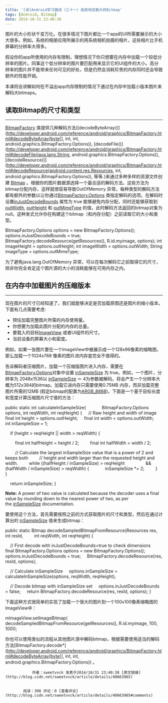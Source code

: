 ```yaml
---
title: '[译]Android学习路线（三十一）高效地加载大的Bitmap'
tags: [Android, Bitmap]
date: 2014-10-31 23:40:38
---
```


图片的大小形状千变万化。在很多情况下图片都比一个app的UI所需要展示的大小大很多。例如，系统的相册应用所展示的用系统相机拍摄的相片，这些相片比手机屏幕的分辨率大得多。

假设你的app所使用的内存有限制，理想情况下你只想要在内存中加载一个较低分辨率的图片。同事这个低分辨率的图片要匹配用来显示它的UI组件的大小。高分辨率的图片并不能带来任何可见的好处，但是仍然会消耗珍贵的内存同时还会导致额外的性能开销。

本课将会讲解如何在不溢出app内存限制的情况下通过在内存中加载小版本图片来解码大bitmaps。
<!--more-->
## 读取Bitmap的尺寸和类型

* * *

[BitmapFactory](http://developer.android.com/reference/android/graphics/BitmapFactory.html)&nbsp;类提供几种解码方法([decodeByteArray()](http://developer.android.com/reference/android/graphics/BitmapFactory.html#decodeByteArray(byte[], int, int, android.graphics.BitmapFactory.Options)),&nbsp;[decodeFile()](http://developer.android.com/reference/android/graphics/BitmapFactory.html#decodeFile(java.lang.String, android.graphics.BitmapFactory.Options)),[decodeResource()](http://developer.android.com/reference/android/graphics/BitmapFactory.html#decodeResource(android.content.res.Resources, int, android.graphics.BitmapFactory.Options)),
 等等.)来通过多种多样的资源文件创建&nbsp;[Bitmap](http://developer.android.com/reference/android/graphics/Bitmap.html)&nbsp;。根据你的图片数据源选择一个最合适的解码方法。这些方法为bitmap分配内存，这样就很容易导致OutOfMemory&nbsp;异常。每种类型的解码方法都有额外的参数以让你通过[BitmapFactory.Options](http://developer.android.com/reference/android/graphics/BitmapFactory.Options.html)&nbsp;类指定解码的选项。在解码时设置[inJustDecodeBounds](http://developer.android.com/reference/android/graphics/BitmapFactory.Options.html#inJustDecodeBounds)&nbsp;属性为&nbsp;true&nbsp;能够避免内存分配，同时还能够获取到[outWidth](http://developer.android.com/reference/android/graphics/BitmapFactory.Options.html#outWidth),&nbsp;[outHeight](http://developer.android.com/reference/android/graphics/BitmapFactory.Options.html#outHeight)&nbsp;和&nbsp;[outMimeType](http://developer.android.com/reference/android/graphics/BitmapFactory.Options.html#outMimeType)&nbsp;的&#20540;，此时解码方法返回的bitmap对象为null。这种发式允许你在构建这个bitmap（和内存分配）之前读取它的大小和类型。

BitmapFactory.Options options = new BitmapFactory.Options();
options.inJustDecodeBounds = true;
BitmapFactory.decodeResource(getResources(), R.id.myimage, options);
int imageHeight = options.outHeight;
int imageWidth = options.outWidth;
String imageType = options.outMimeType;

为了避免java.lang.OutOfMemory&nbsp;异常，可以在每次解码它之前取得它的尺寸，除非你完全肯定这个图片源的大小的消耗能够在可用内存之内。

## 在内存中加载图片的压缩版本

* * *

现在图片的尺寸已经知道了，我们就能够决定是否加载原图还是图片的缩小版本。下面有几点需要考虑:

*   预估加载完整图片所需的内存使用量。
*   你想要为加载此图片分配的内存的总量。
*   要载入的目标[ImageView](http://developer.android.com/reference/android/widget/ImageView.html)&nbsp;或者UI组件的尺寸。
*   当前设备的屏幕大小和密度。

例如，如果一张图片要在一个ImageView中被展示成一个128x96像素的缩略图，那么加载一个1024x768 像素的图片进内存是完全不&#20540;得的。

告诉解码者压缩图片，加载一个压缩版图片进入内存，需要在[BitmapFactory.Options](http://developer.android.com/reference/android/graphics/BitmapFactory.Options.html)对象中设置&nbsp;[inSampleSize](http://developer.android.com/reference/android/graphics/BitmapFactory.Options.html#inSampleSize)&nbsp;为&nbsp;true。例如，一个图片，分辨率为&nbsp;2048x1536以&nbsp;[inSampleSize](http://developer.android.com/reference/android/graphics/BitmapFactory.Options.html#inSampleSize)&nbsp;＝
 4为参数被解码，将会产生一个分辨率大概为512x384的bitmap。加载它进内存只需要使用0.75MB 内存，而非加载完整图片所需的12MB (假定bitmap的配置为[ARGB_8888](http://developer.android.com/reference/android/graphics/Bitmap.Config.html))。下面是一个基于目标长度和宽度计算压缩图片尺寸&#20540;的方法：

public static int calculateInSampleSize(
&nbsp; &nbsp; &nbsp; &nbsp; &nbsp; &nbsp; BitmapFactory.Options options, int reqWidth, int reqHeight) {
&nbsp; &nbsp; // Raw height and width of image
&nbsp; &nbsp; final int height = options.outHeight;
&nbsp; &nbsp; final int width = options.outWidth;
&nbsp; &nbsp; int inSampleSize = 1;

&nbsp; &nbsp; if (height &gt; reqHeight || width &gt; reqWidth) {

&nbsp; &nbsp; &nbsp; &nbsp; final int halfHeight = height / 2;
&nbsp; &nbsp; &nbsp; &nbsp; final int halfWidth = width / 2;

&nbsp; &nbsp; &nbsp; &nbsp; // Calculate the largest inSampleSize value that is a power of 2 and keeps both
&nbsp; &nbsp; &nbsp; &nbsp; // height and width larger than the requested height and width.
&nbsp; &nbsp; &nbsp; &nbsp; while ((halfHeight / inSampleSize) &gt; reqHeight
&nbsp; &nbsp; &nbsp; &nbsp; &nbsp; &nbsp; &nbsp; &nbsp; &amp;&amp; (halfWidth / inSampleSize) &gt; reqWidth) {
&nbsp; &nbsp; &nbsp; &nbsp; &nbsp; &nbsp; inSampleSize *= 2;
&nbsp; &nbsp; &nbsp; &nbsp; }
&nbsp; &nbsp; }

&nbsp; &nbsp; return inSampleSize;
}

**Note:**&nbsp;A power of two value is calculated because the decoder uses a final value by rounding down to the nearest power of two, as per the&nbsp;[inSampleSize](http://developer.android.com/reference/android/graphics/BitmapFactory.Options.html#inSampleSize)&nbsp;documentation.

要使用这个方法，首先需要按照之前的方式获取图片的尺寸和类型，然后在通过计算出的&nbsp;[inSampleSize](http://developer.android.com/reference/android/graphics/BitmapFactory.Options.html#inSampleSize)&nbsp;&#20540;来生成bitmap：


public static Bitmap decodeSampledBitmapFromResource(Resources res, int resId,
&nbsp; &nbsp; &nbsp; &nbsp; int reqWidth, int reqHeight) {

&nbsp; &nbsp; // First decode with inJustDecodeBounds=true to check dimensions
&nbsp; &nbsp; final BitmapFactory.Options options = new BitmapFactory.Options();
&nbsp; &nbsp; options.inJustDecodeBounds = true;
&nbsp; &nbsp; BitmapFactory.decodeResource(res, resId, options);

&nbsp; &nbsp; // Calculate inSampleSize
&nbsp; &nbsp; options.inSampleSize = calculateInSampleSize(options, reqWidth, reqHeight);

&nbsp; &nbsp; // Decode bitmap with inSampleSize set
&nbsp; &nbsp; options.inJustDecodeBounds = false;
&nbsp; &nbsp; return BitmapFactory.decodeResource(res, resId, options);
}

下面这种方式很简单的实现了加载一个很大的图片到一个100x100像素缩略图的ImageView中：

mImageView.setImageBitmap(
&nbsp; &nbsp; decodeSampledBitmapFromResource(getResources(), R.id.myimage, 100, 100));

你也可以使用类&#20284;的流程从其他图片源中解码bitmap，根据需要使用适当的解码方法[BitmapFactory.decode*](http://developer.android.com/reference/android/graphics/BitmapFactory.html#decodeByteArray(byte[], int, int, android.graphics.BitmapFactory.Options))&nbsp;。


                作者：sweetvvck 发表于2014/10/31 23:40:38 [原文链接](http://blog.csdn.net/sweetvvck/article/details/40663965)


            阅读：398 评论：0 [查看评论](http://blog.csdn.net/sweetvvck/article/details/40663965#comments)
